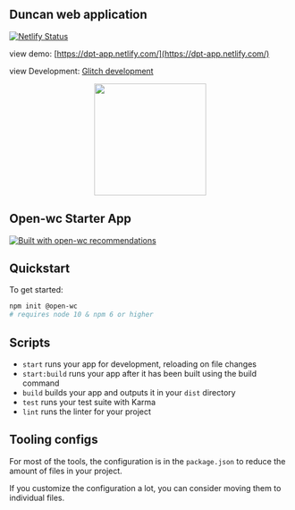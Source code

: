 ## Duncan web application
[![Netlify Status](https://api.netlify.com/api/v1/badges/1b2a3613-d433-40d9-a7c5-44ad63d29f08/deploy-status)](https://app.netlify.com/sites/dpt-app/deploys)

view demo: [https://dpt-app.netlify.com/](https://dpt-app.netlify.com/)

view Development: [Glitch development](https://duncan-website.glitch.me/)

<p align="center">
  <img width="200" src="https://open-wc.org/hero.png"></img>
</p>

## Open-wc Starter App

[![Built with open-wc recommendations](https://img.shields.io/badge/built%20with-open--wc-blue.svg)](https://github.com/open-wc)

## Quickstart

To get started:

```sh
npm init @open-wc
# requires node 10 & npm 6 or higher
```

## Scripts

- `start` runs your app for development, reloading on file changes
- `start:build` runs your app after it has been built using the build command
- `build` builds your app and outputs it in your `dist` directory
- `test` runs your test suite with Karma
- `lint` runs the linter for your project

## Tooling configs

For most of the tools, the configuration is in the `package.json` to reduce the amount of files in your project.

If you customize the configuration a lot, you can consider moving them to individual files.
